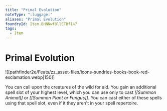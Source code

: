 ```yaml
---
title: "Primal Evolution"
noteType: ":luggage:"
aliases: "Primal Evolution"
foundryId: Item.BHNNwf8llETBf147
tags:
  - Item
---
```


# Primal Evolution
![[pathfinder2e/Feats/zz_asset-files/icons-sundries-books-book-red-exclamation.webp|150]]

You can call upon the creatures of the wild for aid. You gain an additional spell slot of your highest level, which you can use only to cast _[[Summon Animal]]_ or _[[Summon Plant or Fungus]]_. You can cast either of these spells using that spell slot, even if it they aren't in your spell repertoire.
